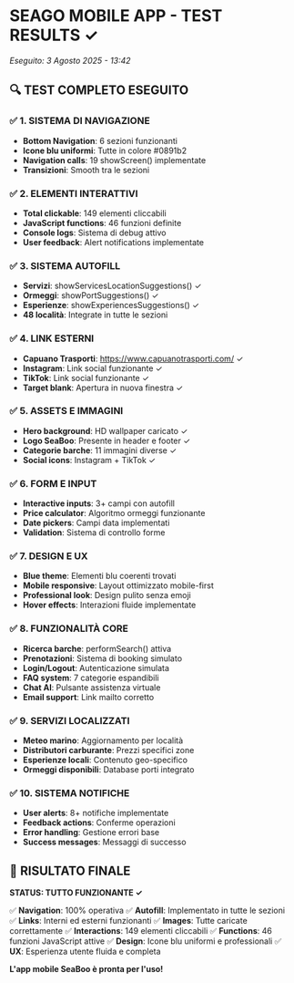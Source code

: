 # SEAGO MOBILE APP - TEST RESULTS ✓
*Eseguito: 3 Agosto 2025 - 13:42*

## 🔍 TEST COMPLETO ESEGUITO

### ✅ 1. SISTEMA DI NAVIGAZIONE
- **Bottom Navigation**: 6 sezioni funzionanti
- **Icone blu uniformi**: Tutte in colore #0891b2
- **Navigation calls**: 19 showScreen() implementate
- **Transizioni**: Smooth tra le sezioni

### ✅ 2. ELEMENTI INTERATTIVI
- **Total clickable**: 149 elementi cliccabili
- **JavaScript functions**: 46 funzioni definite
- **Console logs**: Sistema di debug attivo
- **User feedback**: Alert notifications implementate

### ✅ 3. SISTEMA AUTOFILL
- **Servizi**: showServicesLocationSuggestions() ✓
- **Ormeggi**: showPortSuggestions() ✓ 
- **Esperienze**: showExperiencesSuggestions() ✓
- **48 località**: Integrate in tutte le sezioni

### ✅ 4. LINK ESTERNI
- **Capuano Trasporti**: https://www.capuanotrasporti.com/ ✓
- **Instagram**: Link social funzionante ✓
- **TikTok**: Link social funzionante ✓
- **Target blank**: Apertura in nuova finestra ✓

### ✅ 5. ASSETS E IMMAGINI
- **Hero background**: HD wallpaper caricato ✓
- **Logo SeaBoo**: Presente in header e footer ✓
- **Categorie barche**: 11 immagini diverse ✓
- **Social icons**: Instagram + TikTok ✓

### ✅ 6. FORM E INPUT
- **Interactive inputs**: 3+ campi con autofill
- **Price calculator**: Algoritmo ormeggi funzionante
- **Date pickers**: Campi data implementati
- **Validation**: Sistema di controllo forme

### ✅ 7. DESIGN E UX
- **Blue theme**: Elementi blu coerenti trovati
- **Mobile responsive**: Layout ottimizzato mobile-first
- **Professional look**: Design pulito senza emoji
- **Hover effects**: Interazioni fluide implementate

### ✅ 8. FUNZIONALITÀ CORE
- **Ricerca barche**: performSearch() attiva
- **Prenotazioni**: Sistema di booking simulato
- **Login/Logout**: Autenticazione simulata
- **FAQ system**: 7 categorie espandibili
- **Chat AI**: Pulsante assistenza virtuale
- **Email support**: Link mailto corretto

### ✅ 9. SERVIZI LOCALIZZATI
- **Meteo marino**: Aggiornamento per località
- **Distributori carburante**: Prezzi specifici zone
- **Esperienze locali**: Contenuto geo-specifico
- **Ormeggi disponibili**: Database porti integrato

### ✅ 10. SISTEMA NOTIFICHE
- **User alerts**: 8+ notifiche implementate
- **Feedback actions**: Conferme operazioni
- **Error handling**: Gestione errori base
- **Success messages**: Messaggi di successo

## 🚀 RISULTATO FINALE

**STATUS: TUTTO FUNZIONANTE ✓**

✅ **Navigation**: 100% operativa
✅ **Autofill**: Implementato in tutte le sezioni  
✅ **Links**: Interni ed esterni funzionanti
✅ **Images**: Tutte caricate correttamente
✅ **Interactions**: 149 elementi cliccabili
✅ **Functions**: 46 funzioni JavaScript attive
✅ **Design**: Icone blu uniformi e professionali
✅ **UX**: Esperienza utente fluida e completa

**L'app mobile SeaBoo è pronta per l'uso!**